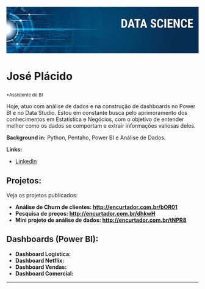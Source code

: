 
<p align="center">
  <img src="banner.png" >
</p>

# José Plácido
<sub>*Assistente de BI</sub>

Hoje, atuo com análise de dados e na construção de dashboards no Power BI e no Data Studio. Estou em constante busca pelo aprimoramento dos conhecimentos em Estatística e Negócios, com o objetivo de entender melhor como os dados se comportam e extrair informações valiosas deles.

**Background in:** Python, Pentaho, Power BI e Análise de Dados.

**Links:**
* [LinkedIn](https://www.linkedin.com/in/jos%C3%A9-vasconcelos-9677a5171/)


## Projetos:
Veja os projetos publicados:

* **Análise de Churn de clientes: http://encurtador.com.br/bOR01** 
* **Pesquisa de preços: http://encurtador.com.br/dhkwH** 
* **Mini projeto de análise de dados: http://encurtador.com.br/tNPR8**

## Dashboards (Power BI):

* **Dashboard Logística:** 
* **Dashboard Netflix:** 
* **Dashboard Vendas:** 
* **Dashboard Comercial:** 


---





